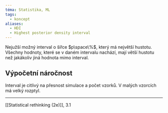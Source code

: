 ```yaml
---
téma: Statistika, ML
tags:
  - koncept
aliases:
  - HDI
  - Highest posterior density interval
---
```

Nejužší možný interval o šířce $p\space\%$, který má největší hustotu.  Všechny hodnoty, které se v daném intervalu nachází, mají větší hustotu než jakákoliv jiná hodnota mimo interval.
## Výpočetní náročnost
Interval je citlivý na přesnost simulace a počet vzorků. V malých vzorcích má velký rozptyl.

- - -
[[Statistical rethinking (2e)]], 3.1